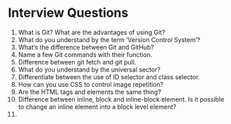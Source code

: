 # Interview Questions

1) What is Git? What are the advantages of using Git?
2) What do you understand by the term ‘Version Control System’?
3) What’s the difference between Git and GitHub?
4) Name a few Git commands with their function.
5) Difference between git fetch and git pull.
6) What do you understand by the universal sector?
7) Differentiate between the use of ID selector and class selector.
8) How can you use CSS to control image repetition?
9) Are the HTML tags and elements the same thing?
10) Difference between inline, block and inline-block element. Is it possible to change an inline element into a block level element?
11) 
